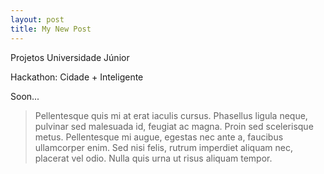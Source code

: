 ```yaml
---
layout: post
title: My New Post
---
```


Projetos Universidade Júnior  

Hackathon: Cidade + Inteligente  

<amp-img width="600" height="500" layout="responsive" src="http://lorempixel.com/600/500/transport"></amp-img>

Soon...

> Pellentesque quis mi at erat iaculis cursus. Phasellus ligula neque, pulvinar sed malesuada id, feugiat ac magna. Proin sed scelerisque metus. Pellentesque mi augue, egestas nec ante a, faucibus ullamcorper enim. Sed nisi felis, rutrum imperdiet aliquam nec, placerat vel odio. Nulla quis urna ut risus aliquam tempor.

<amp-img width="600" height="300" layout="responsive" src="http://lorempixel.com/600/300/transport"></amp-img>
